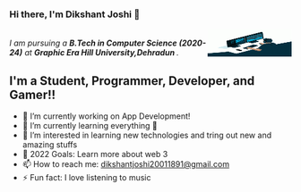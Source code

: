 ### Hi there, I'm Dikshant Joshi 👋 

<img align="right" src="./coding.gif" height=50px width=150px>

<br>
<i>I am pursuing a <b>B.Tech in Computer Science (2020-24)</b> at <b>Graphic Era Hill University,Dehradun </b>.</i>
<br>

## I'm a Student, Programmer, Developer, and Gamer!!

- 🔭 I’m currently working on App Development!
- 🌱 I’m currently learning everything 🤣
- 👀 I’m interested in learning new technologies and tring out new and amazing stuffs
- 🥅 2022 Goals: Learn more about web 3
- 📫 How to reach me: dikshantjoshi20011891@gmail.com
- ⚡ Fun fact: I love listening to music

